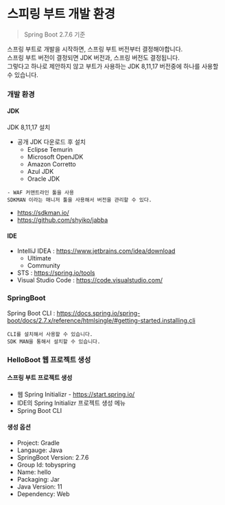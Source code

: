# 스피링 부트 개발 환경  
> Spring Boot 2.7.6 기준  
  
스프링 부트로 개발을 시작하면, 스프링 부트 버전부터 결정해야합니다.  
스프링 부트 버전이 결정되면 JDK 버전과, 스프링 버전도 결정됩니다.  
그렇다고 하나로 제안하지 않고 부트가 사용하는 JDK 8,11,17 버전중에 하나를 사용할 수 있습니다.  

### 개발 환경  
#### JDK  
JDK 8,11,17 설치
+ 공개 JDK 다운로드 후 설치  
  + Eclipse Temurin
  + Microsoft OpenJDK
  + Amazon Corretto
  + Azul JDK
  + Oracle JDK  
```text
- WAF 커맨트라인 툴을 사용
SDKMAN 이라는 매니저 툴을 사용해서 버전을 관리할 수 있다.
```
+ https://sdkman.io/
+ https://github.com/shyiko/jabba  
#### IDE
+ IntelliJ IDEA : https://www.jetbrains.com/idea/download  
  + Ultimate
  + Community
+ STS : https://spring.io/tools
+ Visual Studio Code : https://code.visualstudio.com/  
### SpringBoot  
  Spring Boot CLI : https://docs.spring.io/spring-boot/docs/2.7.x/reference/htmlsingle/#getting-started.installing.cli  
```text
CLI를 설치해서 사용할 수 있습니다.  
SDK MAN을 통해서 설치할 수 있습니다.
```
### HelloBoot 웹 프로젝트 생성
#### 스프링 부트 프로젝트 생성
+ 웹 Spring Initializr - https://start.spring.io/
+ IDE의 Spring Initializr 프로젝트 생성 메뉴
+ Spring Boot CLI
#### 생성 옵션
+ Project: Gradle
+ Langauge: Java
+ SpringBoot Version: 2.7.6
+ Group Id: tobyspring
+ Name: hello
+ Packaging: Jar
+ Java Version: 11
+ Dependency: Web  


